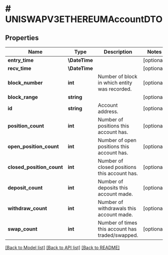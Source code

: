 # # UNISWAPV3ETHEREUMAccountDTO

## Properties

Name | Type | Description | Notes
------------ | ------------- | ------------- | -------------
**entry_time** | **\DateTime** |  | [optional]
**recv_time** | **\DateTime** |  | [optional]
**block_number** | **int** | Number of block in which entity was recorded. | [optional]
**block_range** | **string** |  | [optional]
**id** | **string** | Account address. | [optional]
**position_count** | **int** | Number of positions this account has. | [optional]
**open_position_count** | **int** | Number of open positions this account has. | [optional]
**closed_position_count** | **int** | Number of closed positions this account has. | [optional]
**deposit_count** | **int** | Number of deposits this account made. | [optional]
**withdraw_count** | **int** | Number of withdrawals this account made. | [optional]
**swap_count** | **int** | Number of times this account has traded/swapped. | [optional]

[[Back to Model list]](../../README.md#models) [[Back to API list]](../../README.md#endpoints) [[Back to README]](../../README.md)
